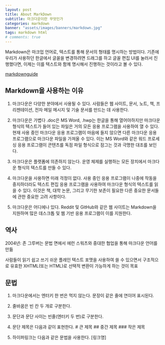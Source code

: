 ```yaml
---
layout: post
title: About MarkDown
subtitle: 마크다운이란 무엇인가
categories: markdown
banner: "assets/images/banners/markdown.jpg"
tags: markdown html
# comments: true
---
```


Markdown은 마크업 언어로, 텍스트를 통해 문서의 형태를 명시하는 방법이다. 기존에 우리가 사용하던 한글에서 글꼴을 변경하려면 드래그를 하고 글꼴 편집 UI를 눌러서 진행했다면, 이제는 이를 텍스트와 함께 명시해서 진행하는 것이라고 볼 수 있다.

[markdownguide](https://www.markdownguide.org/basic-syntax/)

## Markdown을 사용하는 이유

1. 마크다운은 다양한 분야에서 사용될 수 있다. 사람들은 웹 사이트, 문서, 노트, 책, 프리젠테이션, 전자 메일 메시지 및 기술 문서를 만드는 데 사용한다.

2. 마크다운은 가볍다 .doc은 MS Word, .hwp는 한글을 통해 열어야하지만 마크다운 형식의 텍스트가 들어 있는 파일은 거의 모든 응용 프로그램을 사용하여 열 수 있다. 현재 사용 중인 마크다운 응용 프로그램이 마음에 들지 않으면 다른 마크다운 응용 프로그램으로 마크다운 파일을 가져올 수 있다. 이는 MS Word와 같은 워드 프로세싱 응용 프로그램이 콘텐츠를 독점 파일 형식으로 잠그는 것과 극명한 대조를 보인다.

3. 마크다운은 플랫폼에 의존하지 않는다. 운영 체제를 실행하는 모든 장치에서 마크다운 형식의 텍스트를 만들 수 있다.

4. 마크다운을 사용하면 미래 걱정이 없다. 사용 중인 응용 프로그램이 나중에 작동을 중지하더라도 텍스트 편집 응용 프로그램을 사용하여 마크다운 형식의 텍스트를 읽을 수 있다. 이것은 책, 대학 논문, 그리고 무기한 보존이 필요한 다른 중요한 문서들에 관한 중요한 고려 사항이다.

5. 마크다운은 어디에나 있다. Reddit 및 GitHub와 같은 웹 사이트는 Markdown을 지원하며 많은 데스크톱 및 웹 기반 응용 프로그램이 이를 지원한다.

## 역사 

2004년: 존 그루버는 문법 면에서 에런 스워츠와 중대한 협업을 통해 마크다운 언어를 만듦

사람들이 읽기 쉽고 쓰기 쉬운 플레인 텍스트 포맷을 사용하여 쓸 수 있으면서 구조적으로 유효한 XHTML(또는 HTML)로 선택적 변환이 가능하게 하는 것이 목표

## 문법

1. 마크다운에서는 엔터키 한 번은 먹지 않는다. 문장이 같은 줄에 연이어 표시된다. 

2. 줄바꿈은 빈 칸 두 개로 구분한다.

3. 문단과 문단 사이는 빈줄(엔터키 두 번)로 구분한다.

4. 문단 제목은 다음과 같이 표현한다. 
    \# 큰 제목
    \#\# 중간 제목
    \#\#\# 작은 제목

5. 하이퍼링크는 다음과 같은 문법을 사용한다. 
    \[링크명\]